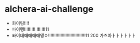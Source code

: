 # alchera-ai-challenge

- 화이팅!!!!
- 파이탱!!!!!!!!!!!!!!!!!11
- 퐈이태애애애애앵ㅇ!!!!!!!!!!!!!!!!!!!!!!!!!!!!!!11 200 가즈아ㅏㅏㅏㅏㅏㅏ
